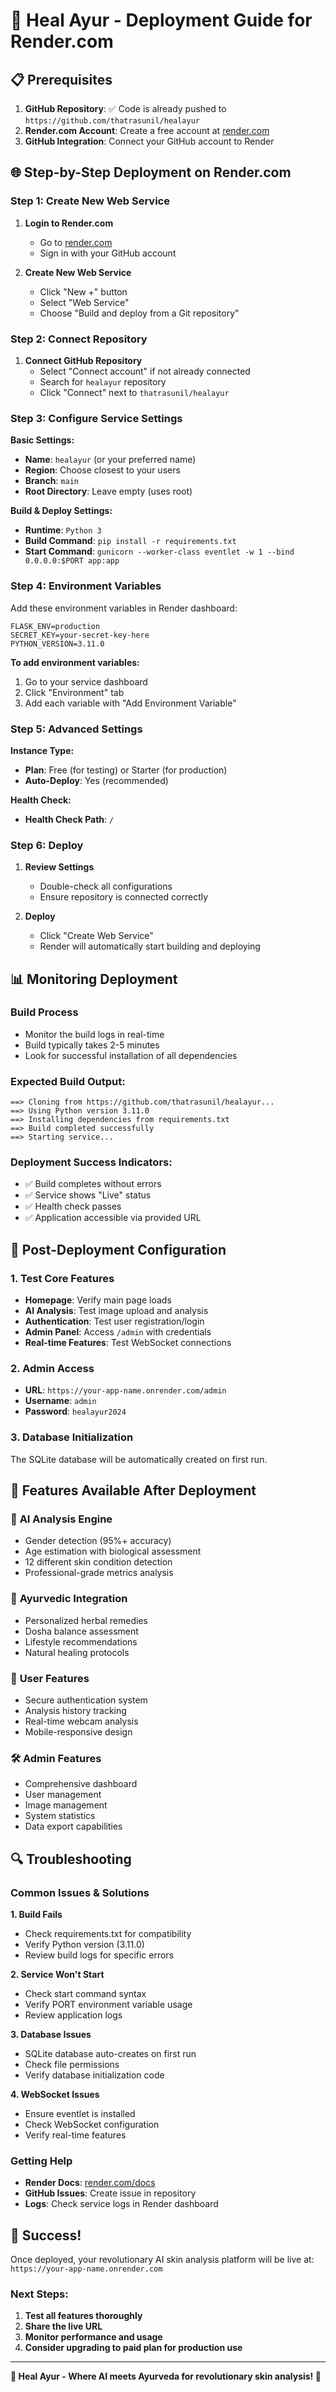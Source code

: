 # 🚀 Heal Ayur - Deployment Guide for Render.com

## 📋 Prerequisites

1. **GitHub Repository**: ✅ Code is already pushed to `https://github.com/thatrasunil/healayur`
2. **Render.com Account**: Create a free account at [render.com](https://render.com)
3. **GitHub Integration**: Connect your GitHub account to Render

## 🌐 Step-by-Step Deployment on Render.com

### Step 1: Create New Web Service

1. **Login to Render.com**
   - Go to [render.com](https://render.com)
   - Sign in with your GitHub account

2. **Create New Web Service**
   - Click "New +" button
   - Select "Web Service"
   - Choose "Build and deploy from a Git repository"

### Step 2: Connect Repository

1. **Connect GitHub Repository**
   - Select "Connect account" if not already connected
   - Search for `healayur` repository
   - Click "Connect" next to `thatrasunil/healayur`

### Step 3: Configure Service Settings

**Basic Settings:**
- **Name**: `healayur` (or your preferred name)
- **Region**: Choose closest to your users
- **Branch**: `main`
- **Root Directory**: Leave empty (uses root)

**Build & Deploy Settings:**
- **Runtime**: `Python 3`
- **Build Command**: `pip install -r requirements.txt`
- **Start Command**: `gunicorn --worker-class eventlet -w 1 --bind 0.0.0.0:$PORT app:app`

### Step 4: Environment Variables

Add these environment variables in Render dashboard:

```
FLASK_ENV=production
SECRET_KEY=your-secret-key-here
PYTHON_VERSION=3.11.0
```

**To add environment variables:**
1. Go to your service dashboard
2. Click "Environment" tab
3. Add each variable with "Add Environment Variable"

### Step 5: Advanced Settings

**Instance Type:**
- **Plan**: Free (for testing) or Starter (for production)
- **Auto-Deploy**: Yes (recommended)

**Health Check:**
- **Health Check Path**: `/`

### Step 6: Deploy

1. **Review Settings**
   - Double-check all configurations
   - Ensure repository is connected correctly

2. **Deploy**
   - Click "Create Web Service"
   - Render will automatically start building and deploying

## 📊 Monitoring Deployment

### Build Process
- Monitor the build logs in real-time
- Build typically takes 2-5 minutes
- Look for successful installation of all dependencies

### Expected Build Output:
```
==> Cloning from https://github.com/thatrasunil/healayur...
==> Using Python version 3.11.0
==> Installing dependencies from requirements.txt
==> Build completed successfully
==> Starting service...
```

### Deployment Success Indicators:
- ✅ Build completes without errors
- ✅ Service shows "Live" status
- ✅ Health check passes
- ✅ Application accessible via provided URL

## 🔧 Post-Deployment Configuration

### 1. Test Core Features
- **Homepage**: Verify main page loads
- **AI Analysis**: Test image upload and analysis
- **Authentication**: Test user registration/login
- **Admin Panel**: Access `/admin` with credentials
- **Real-time Features**: Test WebSocket connections

### 2. Admin Access
- **URL**: `https://your-app-name.onrender.com/admin`
- **Username**: `admin`
- **Password**: `healayur2024`

### 3. Database Initialization
The SQLite database will be automatically created on first run.

## 🌟 Features Available After Deployment

### 🔬 **AI Analysis Engine**
- Gender detection (95%+ accuracy)
- Age estimation with biological assessment
- 12 different skin condition detection
- Professional-grade metrics analysis

### 🌿 **Ayurvedic Integration**
- Personalized herbal remedies
- Dosha balance assessment
- Lifestyle recommendations
- Natural healing protocols

### 👥 **User Features**
- Secure authentication system
- Analysis history tracking
- Real-time webcam analysis
- Mobile-responsive design

### 🛠 **Admin Features**
- Comprehensive dashboard
- User management
- Image management
- System statistics
- Data export capabilities

## 🔍 Troubleshooting

### Common Issues & Solutions

**1. Build Fails**
- Check requirements.txt for compatibility
- Verify Python version (3.11.0)
- Review build logs for specific errors

**2. Service Won't Start**
- Check start command syntax
- Verify PORT environment variable usage
- Review application logs

**3. Database Issues**
- SQLite database auto-creates on first run
- Check file permissions
- Verify database initialization code

**4. WebSocket Issues**
- Ensure eventlet is installed
- Check WebSocket configuration
- Verify real-time features

### Getting Help
- **Render Docs**: [render.com/docs](https://render.com/docs)
- **GitHub Issues**: Create issue in repository
- **Logs**: Check service logs in Render dashboard

## 🎉 Success!

Once deployed, your revolutionary AI skin analysis platform will be live at:
`https://your-app-name.onrender.com`

### Next Steps:
1. **Test all features thoroughly**
2. **Share the live URL**
3. **Monitor performance and usage**
4. **Consider upgrading to paid plan for production use**

---

**🌿 Heal Ayur - Where AI meets Ayurveda for revolutionary skin analysis! 🌿**
